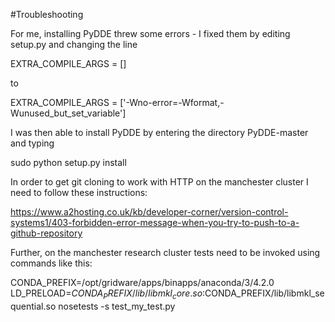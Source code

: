 #Troubleshooting

For me, installing PyDDE threw some errors - I fixed them by editing setup.py and changing the line 

  EXTRA_COMPILE_ARGS = []

to

  EXTRA_COMPILE_ARGS = ['-Wno-error=-Wformat,-Wunused_but_set_variable']

I was then able to install PyDDE by entering the directory PyDDE-master and typing

  sudo python setup.py install

In order to get git cloning to work with HTTP on the manchester cluster I need to follow these instructions:

https://www.a2hosting.co.uk/kb/developer-corner/version-control-systems1/403-forbidden-error-message-when-you-try-to-push-to-a-github-repository

Further, on the manchester research cluster tests need to be invoked using commands like this:

  CONDA_PREFIX=/opt/gridware/apps/binapps/anaconda/3/4.2.0
  LD_PRELOAD=$CONDA_PREFIX/lib/libmkl_core.so:$CONDA_PREFIX/lib/libmkl_sequential.so nosetests -s test_my_test.py

